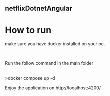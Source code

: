 ## netflixDotnetAngular

# How to run
<p> make sure you have docker installed on your pc. </p>
<br>
<p>Run the follow command in the main folder</p>
<br>
>docker compose up -d
<br>
<p>Enjoy the application on http://localhost:4200/</p>
